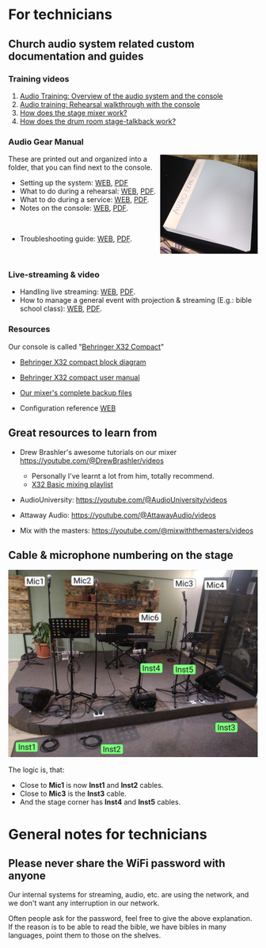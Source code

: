<h1>For technicians</h1>


## Church audio system related custom documentation and guides


### Training videos

1. [Audio Training: Overview of the audio system and the console](https://youtube.com/watch?v=Z1rGS40XmTA)
2. [Audio training: Rehearsal walkthrough with the console](https://youtu.be/CDxC-ptjJwU)
3. [How does the stage mixer work?](https://youtu.be/nRDQFHH9zpU)
4. [How does the drum room stage-talkback work?](https://youtu.be/nelw-jKgT6w)


### Audio Gear Manual


<img alt="" src="assets/manual.jpg"  align="right" style="float:right" height="200">

These are printed out and organized into a folder, that you can find next
to the console.

* Setting up the system: [WEB](setup.md), [PDF](setup.pdf)
* What to do during a rehearsal: [WEB](rehearsal.md), [PDF](rehearsal.pdf).
* What to do during a service: [WEB](service.md), [PDF](service.pdf).
* Notes on the console: [WEB](notes_on_the_console.md), [PDF](notes_on_the_console.pdf).

<br>

* Troubleshooting guide: [WEB](troubleshooting.md), [PDF](troubleshooting.pdf).

<br clear="both" style="clear:both"/>

### Live-streaming & video

* Handling live streaming: [WEB](video.md), [PDF](video.pdf).
* How to manage a general event with projection & streaming (E.g.: bible school class): [WEB](other_guides/general_event.md), [PDF](other_guides/general_event.pdf).

### Resources

Our console is called "[Behringer X32 Compact](https://www.behringer.com/product.html?modelCode=P0AAP)"

* [Behringer X32 compact block diagram](assets/x32/blockdiagram.png)
* [Behringer X32 compact user manual](https://mediadl.musictribe.com/media/sys_master/h1f/h56/8849797021726.pdf)
* [Our mixer's complete backup files](assets/console/files/mixer_backups)

* Configuration reference [WEB](../setup/configuration_reference.md)

## Great resources to learn from

* Drew Brashler's awesome tutorials on our mixer https://youtube.com/@DrewBrashler/videos
    * Personally I've learnt a lot from him, totally recommend.
    * [X32 Basic mixing playlist](https://www.youtube.com/watch?v=pmMGCYIoxzA&list=PLZNYaC2mTs0h-Y2sWMvVP4GftI-ORt-9T)

* AudioUniversity: https://youtube.com/@AudioUniversity/videos
* Attaway Audio: https://youtube.com/@AttawayAudio/videos
* Mix with the masters: https://youtube.com/@mixwiththemasters/videos

## Cable & microphone numbering on the stage

![stage.jpg](../for_worship_team/assets/stage.jpg)

The logic is, that:

* Close to **Mic1** is now **Inst1** and **Inst2** cables.
* Close to **Mic3** is the **Inst3** cable.
* And the stage corner has **Inst4** and **Inst5** cables.


# General notes for technicians

## Please never share the WiFi password with anyone
Our internal systems for streaming, audio, etc. are using the network, and we don't want any interruption in our network.

Often people ask for the password, feel free to give the above explanation.
If the reason is to be able to read the bible, we have bibles in many languages, point them 
to those on the shelves.

